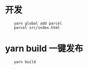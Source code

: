# 开发


```
    yarn global add parcel
    parcel src/index.html
```


#  yarn build 一键发布


```
    yarn build
```
